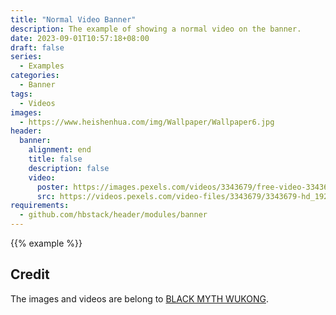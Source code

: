 ```yaml
---
title: "Normal Video Banner"
description: The example of showing a normal video on the banner.
date: 2023-09-01T10:57:18+08:00
draft: false
series:
  - Examples
categories:
  - Banner
tags:
  - Videos
images:
  - https://www.heishenhua.com/img/Wallpaper/Wallpaper6.jpg
header:
  banner:
    alignment: end
    title: false
    description: false
    video:
      poster: https://images.pexels.com/videos/3343679/free-video-3343679.jpg?auto=compress&cs=tinysrgb&w=600
      src: https://videos.pexels.com/video-files/3343679/3343679-hd_1920_1080_30fps.mp4
requirements:
  - github.com/hbstack/header/modules/banner
---
```


{{% example %}}

## Credit

The images and videos are belong to [BLACK MYTH WUKONG](https://heishenhua.com/).
